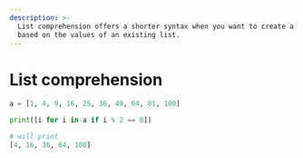 ```yaml
---
description: >-
  List comprehension offers a shorter syntax when you want to create a new list
  based on the values of an existing list.
---
```


# List comprehension

```python
a = [1, 4, 9, 16, 25, 36, 49, 64, 81, 100]

print([i for i in a if i % 2 == 0])

# will print
[4, 16, 36, 64, 100]
```
